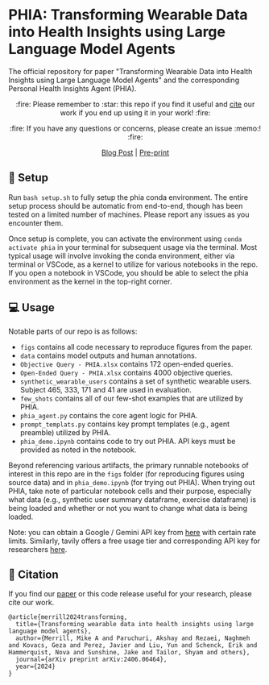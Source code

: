 # PHIA: Transforming Wearable Data into Health Insights using Large Language Model Agents

The official repository for paper "Transforming Wearable Data into Health Insights using Large Language Model Agents" and the corresponding Personal Health Insights Agent (PHIA).

<p align="center">
:fire: Please remember to :star: this repo if you find it useful and <a href="https://github.com/yahskapar/PHIA#scroll-citation">cite</a> our work if you end up using it in your work! :fire:
</p>
<p align="center">
:fire: If you have any questions or concerns, please create an issue :memo:! :fire:
</p>

<p align="center">
<a href="https://research.google/blog/advancing-personal-health-and-wellness-insights-with-ai/">Blog Post</a> | <a href="https://arxiv.org/abs/2406.06464">Pre-print</a>
</p>

## :wrench: Setup

Run `bash setup.sh` to fully setup the phia conda environment. The entire setup process should be automatic from end-to-end, though has been tested on a limited number of machines. Please report any issues as you encounter them.

Once setup is complete, you can activate the environment using `conda activate phia` in your terminal for subsequent usage via the terminal. Most typical usage will involve invoking the conda environment, either via terminal or VSCode, as a kernel to utilize for various notebooks in the repo. If you open a notebook in VSCode, you should be able to select the phia environment as the kernel in the top-right corner.

## :computer: Usage

Notable parts of our repo is as follows:
- `figs` contains all code necessary to reproduce figures from the paper.
- `data` contains model outputs and human annotations.
- `Objective Query - PHIA.xlsx` contains 172 open-ended queries.
- `Open-Ended Query - PHIA.xlsx` contains 4000 objective queries.
- `synthetic_wearable_users` contains a set of synthetic wearable users. Subject 465, 333, 171 and 41 are used in evaluation.
- `few_shots` contains all of our few-shot examples that are utilized by PHIA.
- `phia_agent.py` contains the core agent logic for PHIA.
- `prompt_templats.py` contains key prompt templates (e.g., agent preamble) utilized by PHIA.
- `phia_demo.ipynb` contains code to try out PHIA. API keys must be provided as noted in the notebook.

Beyond referencing various artifacts, the primary runnable notebooks of interest in this repo are in the `figs` folder (for reproducing figures using source data) and in `phia_demo.ipynb` (for trying out PHIA). When trying out PHIA, take note of particular notebook cells and their purpose, especially what data (e.g., synthetic user summary dataframe, exercise dataframe) is being loaded and whether or not you want to change what data is being loaded.

Note: you can obtain a Google / Gemini API key from [here](https://aistudio.google.com) with certain rate limits. Similarly, tavily offers a free usage tier and corresponding API key for researchers [here](https://www.tavily.com/#pricing).

## :scroll: Citation
If you find our [paper](https://arxiv.org/abs/2406.06464) or this code release useful for your research, please cite our work.

```
@article{merrill2024transforming,
  title={Transforming wearable data into health insights using large language model agents},
  author={Merrill, Mike A and Paruchuri, Akshay and Rezaei, Naghmeh and Kovacs, Geza and Perez, Javier and Liu, Yun and Schenck, Erik and Hammerquist, Nova and Sunshine, Jake and Tailor, Shyam and others},
  journal={arXiv preprint arXiv:2406.06464},
  year={2024}
}
```